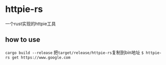 # httpie-rs
一个rust实现的httpie工具

## how to use
`cargo build --release`
把`target/release/httpie-rs`复制到bin地址
`$ httpie-rs get https://www.google.com`
